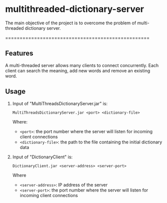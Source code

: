 # multithreaded-dictionary-server

The main objective of the project is to overcome the problem of multi-threaded dictionary server.

==================================================

## Features
A multi-threaded server allows many clients to connect concurrently. Each client can search the meaning, add new words and remove an existing word.


## Usage

1. Input of "MultiThreadsDictionaryServer.jar" is:

	```
	MultiThreadsDictionaryServer.jar <port> <dictionary-file>
	```
	
	Where: 	
	* `<port>`: the port number where the server will listen for incoming client connections
	* `<dictionary-file>`: the path to the file containing the initial dictionary data


2. Input of "DictionaryClient" is:

	```
	DictionaryClient.jar <server-address> <server-port>
	```
	
	Where
	* `<server-address>`: IP address of the server
	* `<server-port>`: the port number where the server will listen for incoming client connections

